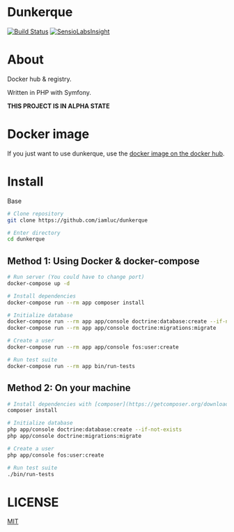 Dunkerque
=========

[![Build Status](https://api.travis-ci.org/iamluc/dunkerque.png?branch=master)](https://travis-ci.org/iamluc/dunkerque) [![SensioLabsInsight](https://insight.sensiolabs.com/projects/8789214a-26f9-42b6-a98b-de4e3fd5ba8e/mini.png)](https://insight.sensiolabs.com/projects/8789214a-26f9-42b6-a98b-de4e3fd5ba8e)

# About

Docker hub & registry.

Written in PHP with Symfony.

**THIS PROJECT IS IN ALPHA STATE**

# Docker image

If you just want to use dunkerque, use the [docker image on the docker hub](https://hub.docker.com/r/iamluc/dunkerque/).

# Install

Base

```sh
# Clone repository
git clone https://github.com/iamluc/dunkerque

# Enter directory
cd dunkerque
```

## Method 1: Using Docker & docker-compose

```sh
# Run server (You could have to change port)
docker-compose up -d

# Install dependencies
docker-compose run --rm app composer install

# Initialize database
docker-compose run --rm app app/console doctrine:database:create --if-not-exists
docker-compose run --rm app app/console doctrine:migrations:migrate

# Create a user
docker-compose run --rm app app/console fos:user:create

# Run test suite
docker-compose run --rm app bin/run-tests
```

## Method 2: On your machine

```sh
# Install dependencies with [composer](https://getcomposer.org/download/)
composer install

# Initialize database
php app/console doctrine:database:create --if-not-exists
php app/console doctrine:migrations:migrate

# Create a user
php app/console fos:user:create

# Run test suite
./bin/run-tests
```

# LICENSE

[MIT](https://opensource.org/licenses/MIT)
